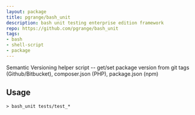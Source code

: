 ```yaml
---
layout: package
title: pgrange/bash_unit
description: bash unit testing enterprise edition framework 
repo: https://github.com/pgrange/bash_unit
tags:
- bash
- shell-script
- package
---
```

 
Semantic Versioning helper script  -- get/set package version from git tags (Github/Bitbucket), composer.json (PHP), package.json (npm)
 
## Usage
 
	> bash_unit tests/test_*